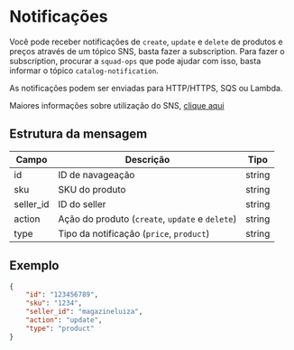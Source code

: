 # Notificações

Você pode receber notificações de `create`, `update` e `delete` de produtos e preços através de um tópico SNS, basta fazer a subscription. Para fazer o subscription, procurar a `squad-ops` que pode ajudar com isso, basta informar o tópico `catalog-notification`.

As notificações podem ser enviadas para HTTP/HTTPS, SQS ou Lambda.

Maiores informações sobre utilização do SNS, [clique aqui](https://aws.amazon.com/pt/sns/)

## Estrutura da mensagem

| Campo | Descrição | Tipo |
|----------|----------|----------|
| id | ID de navageação | string |
| sku | SKU do produto | string |
| seller_id | ID do seller | string |
| action | Ação do produto (`create`, `update` e `delete`) | string |
| type | Tipo da notificação (`price`, `product`) | string |

## Exemplo

```json
{
    "id": "123456789",
    "sku": "1234",
    "seller_id": "magazineluiza",
    "action": "update",
    "type": "product"
}
```
